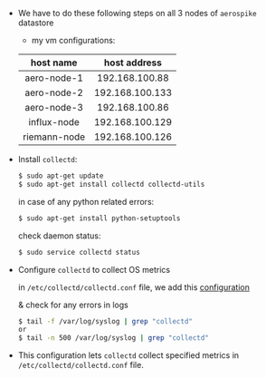 * We have to do these following steps on all 3 nodes of `aerospike` datastore 
    * my vm configurations:
    
    host name | host address
    :--: | :--:
    aero-node-1 | 192.168.100.88
    aero-node-2 | 192.168.100.133
    aero-node-3 | 192.168.100.86
    influx-node | 192.168.100.129
    riemann-node | 192.168.100.126

* Install `collectd`:

    ```bash
    $ sudo apt-get update
    $ sudo apt-get install collectd collectd-utils
    ```

    in case of any python related errors:
    ```bash
    $ sudo apt-get install python-setuptools
    ```

    check daemon status:    
    ```bash
    $ sudo service collectd status
    ```

* Configure `collectd` to collect OS metrics
    
    in `/etc/collectd/collectd.conf` file, we add this [configuration](https://github.com/alwaysiamkk/Internship/blob/main/Week%208/collectd.conf)

    & check for any errors in logs
    ```bash
    $ tail -f /var/log/syslog | grep "collectd"
    or
    $ tail -n 500 /var/log/syslog | grep "collectd"
    ```

* This configuration lets `collectd` collect specified metrics in `/etc/collectd/collectd.conf` file.